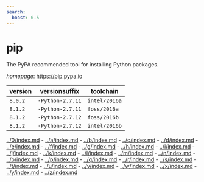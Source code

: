 ```yaml
---
search:
  boost: 0.5
---
```

# pip

The PyPA recommended tool for installing Python packages.

*homepage*: <https://pip.pypa.io>

version | versionsuffix | toolchain
--------|---------------|----------
``8.0.2`` | ``-Python-2.7.11`` | ``intel/2016a``
``8.1.2`` | ``-Python-2.7.11`` | ``foss/2016a``
``8.1.2`` | ``-Python-2.7.12`` | ``foss/2016b``
``8.1.2`` | ``-Python-2.7.12`` | ``intel/2016b``

[../0/index.md](0) - [../a/index.md](a) - [../b/index.md](b) - [../c/index.md](c) - [../d/index.md](d) - [../e/index.md](e) - [../f/index.md](f) - [../g/index.md](g) - [../h/index.md](h) - [../i/index.md](i) - [../j/index.md](j) - [../k/index.md](k) - [../l/index.md](l) - [../m/index.md](m) - [../n/index.md](n) - [../o/index.md](o) - [../p/index.md](p) - [../q/index.md](q) - [../r/index.md](r) - [../s/index.md](s) - [../t/index.md](t) - [../u/index.md](u) - [../v/index.md](v) - [../w/index.md](w) - [../x/index.md](x) - [../y/index.md](y) - [../z/index.md](z)

